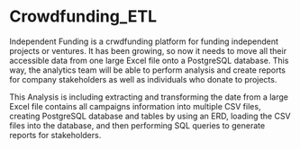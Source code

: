 # Crowdfunding_ETL

Independent Funding is a crwdfunding platform for funding independent projects or ventures. It has been growing, so now it needs to move all their accessible data from one large Excel file onto a PostgreSQL database. This way, the analytics team will be able to perform analysis and create reports for company stakeholders as well as individuals who donate to projects. 

This Analysis is including extracting and transforming the date from a large Excel file contains all campaigns information into multiple CSV files, creating PostgreSQL database and tables by using an ERD, loading the CSV files into the database, and then performing SQL queries to generate reports for stakeholders.

